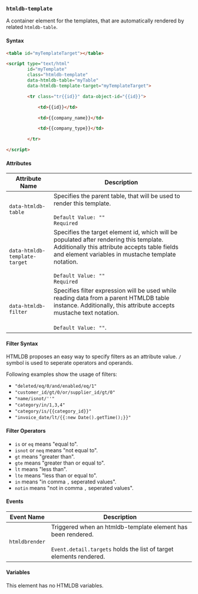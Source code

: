 ### `htmldb-template`

A container element for the templates, that are automatically rendered by related `htmldb-table`.

#### Syntax

```html
<table id="myTemplateTarget"></table>

<script type="text/html"
        id="myTemplate"
        class="htmldb-template"
        data-htmldb-table="myTable"
        data-htmldb-template-target="myTemplateTarget">

        <tr class="tr{{id}}" data-object-id="{{id}}">

            <td>{{id}}</td>

            <td>{{company_name}}</td>

            <td>{{company_type}}</td>

        </tr>

</script>
```

#### Attributes

| Attribute Name             | Description                               |
| -------------------------- | ----------------------------------------- |
| `data-htmldb-table` | Specifies the parent table, that will be used to render this template.<br><br>`Default Value: ""`<br>`Required` |
| `data-htmldb-template-target` | Specifies the target element id, which will be populated after rendering this template. Additionally this attribute accepts table fields and element variables in mustache template notation.<br><br>`Default Value: ""`<br>`Required` |
| `data-htmldb-filter` | Specifies filter expression will be used while reading data from a parent HTMLDB table instance. Additionally, this attribute accepts mustache text notation.<br><br>`Default Value: ""`. |

#### Filter Syntax

HTMLDB proposes an easy way to specify filters as an attribute value. `/` symbol is used to seperate operators and operands. 

Following examples show the usage of filters:

- `"deleted/eq/0/and/enabled/eq/1"`
- `"customer_id/gt/0/or/supplier_id/gt/0"`
- `"name/isnot/''"`
- `"category/in/1,3,4"`
- `"category/is/{{category_id}}"`
- `"invoice_date/lt/{{:new Date().getTime();}}"`

#### Filter Operators

- `is` or `eq` means "equal to".
- `isnot` or `neq` means "not equal to".
- `gt` means "greater than".
- `gte` means "greater than or equal to".
- `lt` means "less than".
- `lte` means "less than or equal to".
- `in` means "in comma `,` seperated values".
- `notin` means "not in comma `,` seperated values".

#### Events

| Event Name | Description  |
| ---- | ---- |
| `htmldbrender` | Triggered when an htmldb-template element has been rendered.<br><br>`Event.detail.targets` holds the list of target elements rendered. |

#### Variables

This element has no HTMLDB variables.